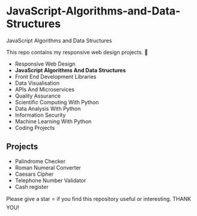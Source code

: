 # JavaScript-Algorithms-and-Data-Structures
JavaScript Algorithms and Data Structures

This repo contains my responsive web design projects. 🎁

* Responsive Web Design
* **JavaScript Algorithms And Data Structures**
* Front End Development Libraries
* Data Visualisation
* APIs And Microservices
* Quality Assurance
* Scientific Computing With Python
* Data Analysis With Python
* Information Security
* Machine Learning With Python
* Coding Projects

## Projects
* Palindrome Checker
* Roman Numeral Converter
* Caesars Cipher
* Telephone Number Validator
* Cash register

Please give a star ⭐ if you find this repository useful or interesting. THANK YOU!

